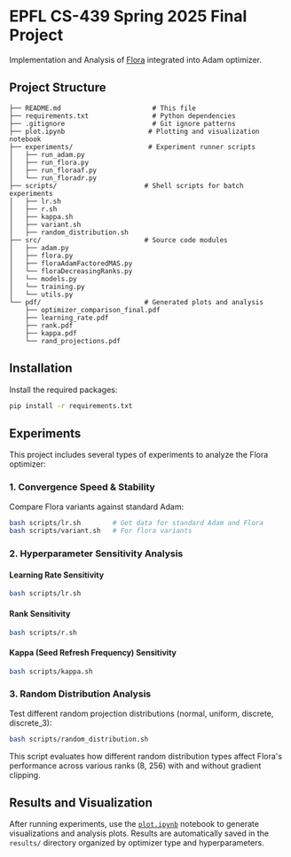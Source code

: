 # EPFL CS-439 Spring 2025 Final Project

Implementation and Analysis of [Flora](https://arxiv.org/pdf/2402.03293) integrated into Adam optimizer.

## Project Structure

```
├── README.md                       # This file
├── requirements.txt                # Python dependencies
├── .gitignore                      # Git ignore patterns
├── plot.ipynb                     # Plotting and visualization notebook
├── experiments/                   # Experiment runner scripts
│   ├── run_adam.py               
│   ├── run_flora.py              
│   ├── run_floraaf.py            
│   └── run_floradr.py            
├── scripts/                      # Shell scripts for batch experiments
│   ├── lr.sh                     
│   ├── r.sh                      
│   ├── kappa.sh                  
│   ├── variant.sh                
│   ├── random_distribution.sh    
├── src/                          # Source code modules
│   ├── adam.py                   
│   ├── flora.py                  
│   ├── floraAdamFactoredMAS.py   
│   └── floraDecreasingRanks.py   
│   └── models.py   
│   └── training.py   
│   └── utils.py   
└── pdf/                          # Generated plots and analysis
    ├── optimizer_comparison_final.pdf
    ├── learning_rate.pdf
    ├── rank.pdf
    ├── kappa.pdf
    └── rand_projections.pdf
```

## Installation

Install the required packages:

```bash
pip install -r requirements.txt
```

## Experiments

This project includes several types of experiments to analyze the Flora optimizer:

### 1. Convergence Speed & Stability

Compare Flora variants against standard Adam:

```bash
bash scripts/lr.sh        # Get data for standard Adam and Flora
bash scripts/variant.sh   # For flora variants
```

### 2. Hyperparameter Sensitivity Analysis

#### Learning Rate Sensitivity
```bash
bash scripts/lr.sh
```

#### Rank Sensitivity
```bash
bash scripts/r.sh
```

#### Kappa (Seed Refresh Frequency) Sensitivity
```bash
bash scripts/kappa.sh
```

### 3. Random Distribution Analysis

Test different random projection distributions (normal, uniform, discrete, discrete_3):

```bash
bash scripts/random_distribution.sh
```

This script evaluates how different random distribution types affect Flora's performance across various ranks (8, 256) with and without gradient clipping.


## Results and Visualization

After running experiments, use the [`plot.ipynb`](plot.ipynb) notebook to generate visualizations and analysis plots. Results are automatically saved in the `results/` directory organized by optimizer type and hyperparameters.